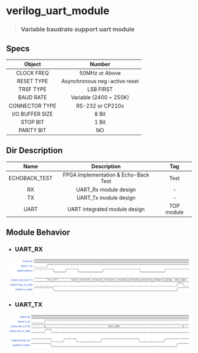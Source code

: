 # verilog_uart_module
> ### Variable baudrate support uart module
## Specs
|Object|Number|  
|:--:|:--:|  
|CLOCK FREQ| 50MHz or Above|  
|RESET TYPE| Asynchronous neg-active reset|
|TRSF TYPE| LSB FIRST|  
|BAUD RATE| Variable (2400 ~ 250K)|  
|CONNECTOR TYPE| RS-232 or CP210x|  
|I/O BUFFER SIZE|8 Bit|   
|STOP BIT|1 Bit|  
|PARITY BIT|NO|     
## Dir Description
|Name|Description|Tag|    
|:---:|:---:|:---:|  
|ECHOBACK_TEST|FPGA Implementation & Echo-Back Test|Test|  
|RX| UART_Rx module design|-|  
|TX| UART_Tx module design|-|
|UART| UART integrated module design|TOP module|    
## Module Behavior

- ### UART_RX
![uart_rx](./_Images/uart_rx.png)
- ### UART_TX
![uart_tx](./_Images/uart_tx.png)
